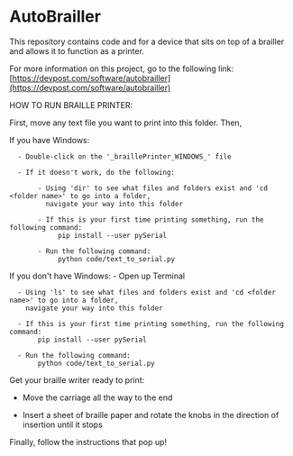 # AutoBrailler
This repository contains code and for a device that sits on top of a brailler and allows it to function as a printer.

For more information on this project, go to the following link: [https://devpost.com/software/autobrailler](https://devpost.com/software/autobrailler)

HOW TO RUN BRAILLE PRINTER:

First, move any text file you want to print into this folder.
Then,
   
   If you have Windows:
   
      - Double-click on the '_braillePrinter_WINDOWS_' file 
      
      - If it doesn't work, do the following:
      
           - Using 'dir' to see what files and folders exist and 'cd <folder name>' to go into a folder, 
             navigate your way into this folder
             
           - If this is your first time printing something, run the following command:
                pip install --user pySerial
                
           - Run the following command:
                python code/text_to_serial.py

   If you don't have Windows:
      - Open up Terminal
      
      - Using 'ls' to see what files and folders exist and 'cd <folder name>' to go into a folder, 
        navigate your way into this folder
        
      - If this is your first time printing something, run the following command:
           pip install --user pySerial
           
      - Run the following command:
           python code/text_to_serial.py


Get your braille writer ready to print:

   - Move the carriage all the way to the end
   
   - Insert a sheet of braille paper and rotate the knobs in the direction of insertion until it stops 

Finally, follow the instructions that pop up!


